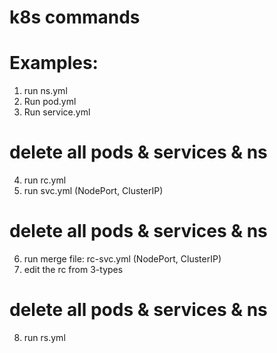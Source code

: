 # k8s commands


# Examples:
1. run ns.yml
2. Run pod.yml
3. Run service.yml
# delete all pods & services & ns
4. run rc.yml
5. run svc.yml (NodePort, ClusterIP)
# delete all pods & services & ns
6. run merge file: rc-svc.yml (NodePort, ClusterIP)
7. edit the rc from 3-types
# delete all pods & services & ns
8. run rs.yml